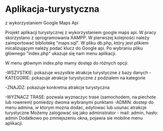 # Aplikacja-turystyczna
z wykorzystaniem Google Maps Api

Projekt aplikacji turystycznej z wykorzystaniem google maps api. W pracy skorzystano z oprogramowania XAMPP. W pierwszej kolejności należy zaimportować bibliotekę "maps.sql". W pliku db.php, który jest plikiem inicalizującym należy podać klucz do Google api. Po wybraniu pliku głównego "index.php" ukazuje się nam menu aplikacji.

W menu głównym index.php mamy dostęp do różnych opcji:

-WSZYSTKIE: pokazuje wszystkie atrakcje turystyczne z bazy danych
-KATEGORIE: pokazuje atrakcje turystyczne z podzialem na kategorie



-ZNAJDZ: pokazuje konkretna atrakcje turystyczna

-WYZNACZ TRASE: pozwala wyznaczyc trase (samochodem, na piechote lub rowerem) pomiedzy dwoma wybranymi punktami
-ADMIN: dostep do menu admina, w ktorym mozna dodac, edytowac lub usunac atrakcje turystyczne Możemy zalogować się jako administrator - mail: admin, hasło: admin
Dodatkowo po zmniejszeniu okna, pojawia sie mobilne menu aplikacji.
